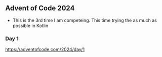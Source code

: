 ## Advent of Code 2024
- This is the 3rd time I am competeing. This time trying the as much as possible in Kotlin

### Day 1
https://adventofcode.com/2024/day/1
